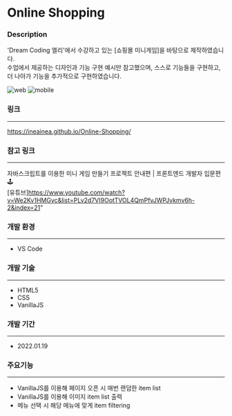 # Online Shopping
### Description
'Dream Coding 엘리'에서 수강하고 있는 [쇼핑몰 미니게임]을 바탕으로 제작하였습니다.<br>
수업에서 제공하는 디자인과 기능 구현 예시만 참고했으며, 스스로 기능들을 구현하고, 더 나아가 기능을 추가적으로 구현하였습니다.

![web](https://user-images.githubusercontent.com/58885393/150119882-f0f40abf-96c8-48cb-a7b6-f8396e53de7b.JPG)
![mobile](https://user-images.githubusercontent.com/58885393/150120660-5bfd3687-6cb3-49e0-8a6b-fadcb399d294.JPG)

### 링크
---
https://ineainea.github.io/Online-Shopping/
### 참고 링크
---
자바스크립트를 이용한 미니 게임 만들기 프로젝트 안내편 | 프론트엔드 개발자 입문편 🕹<br>
[유튜브]https://www.youtube.com/watch?v=We2Kv1HMGvc&list=PLv2d7VI9OotTVOL4QmPfvJWPJvkmv6h-2&index=21"
### 개발 환경
---
* VS Code
### 개발 기술
---
* HTML5
* CSS
* VanillaJS
### 개발 기간
---
* 2022.01.19
### 주요기능
---
* VanillaJS를 이용해 페이지 오픈 시 매번 랜덤한 item list 
* VanillaJS를 이용해 이미지 item list 출력
* 메뉴 선택 시 해당 메뉴에 맞게 item filtering
